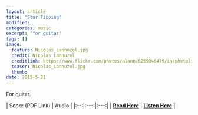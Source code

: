 ```yaml
---
layout: article
title: "Star Tipping"
modified:
categories: music
excerpt: "for guitar"
tags: []
image:
  feature: Nicolas_Lannuzel.jpg
  credit: Nicolas Lannuzel
  creditlink: https://www.flickr.com/photos/nlann/6259846479/in/photolist-axamgz-ddh5v6-9fHLzs-qUdQdQ-rcp1DF-qC9drk-oQKnsW-8XFEjk-ebsxQo-gFe4sr-o8TTBC-ppFZNk-ctwq1u-hSTFxU-nxab3K-gp9ybn-avkRF4-aGoMB2-pMJGRD-s18XGJ-s8g9iA-hhQsxn-bCBFFH-f2BLW1-c2zASY-pTs17v-9Hd5Ja-cbjSU1-mbtYeJ-nFTRTz-fmYkUM-ekmsCR-khD2GF-eihMjD-ehzKA3-qAzo14-shsxMr-qmbq1k-gzze73-9jpS2t-bbDAbx-dc5M8f-pgRZU8-qHEBUo-a9gyTq-iZdbCV-odUdJJ-4qWhxS-9tsfwG-qLeC4d
  teaser: Nicolas_Lannuzel.jpg
  thumb:
date: 2015-5-21
---
```


For guitar.

| Score (PDF Link) | Audio |
|:--:|:---:|:---:|
| [**Read Here**](https://drive.google.com/file/d/0ByNSDE0eceDFS1RNZS1sczREWjQ/view?usp=sharing) | [**Listen Here**](https://soundcloud.com/capybarrage-reilly/what-goes-up-performed-by-nick-schott-and-songyi-chun) |
